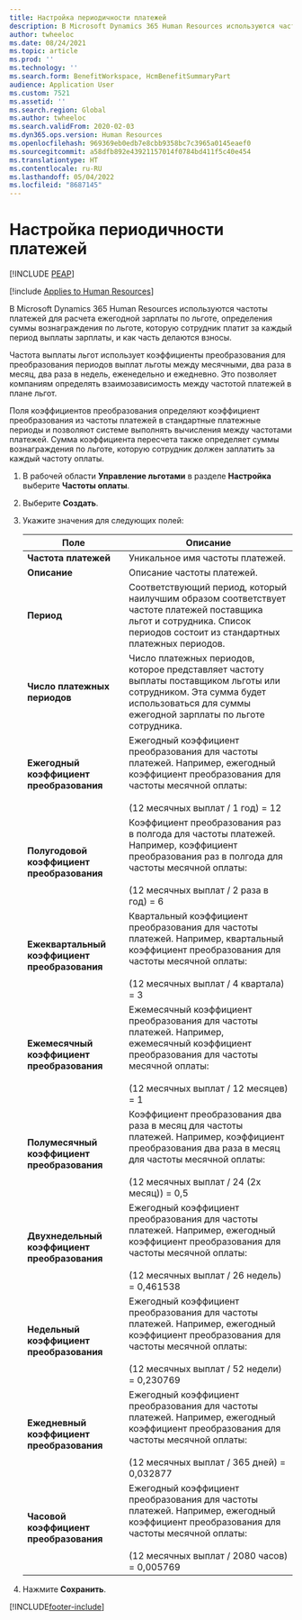 ```yaml
---
title: Настройка периодичности платежей
description: В Microsoft Dynamics 365 Human Resources используются частоты платежей для расчета ежегодной зарплаты по льготе, определения суммы вознаграждения по льготе, которую сотрудник платит за каждый период выплаты зарплаты, и как часть делаются взносы.
author: twheeloc
ms.date: 08/24/2021
ms.topic: article
ms.prod: ''
ms.technology: ''
ms.search.form: BenefitWorkspace, HcmBenefitSummaryPart
audience: Application User
ms.custom: 7521
ms.assetid: ''
ms.search.region: Global
ms.author: twheeloc
ms.search.validFrom: 2020-02-03
ms.dyn365.ops.version: Human Resources
ms.openlocfilehash: 969369eb0edb7e8cbb9358bc7c3965a0145eaef0
ms.sourcegitcommit: a58dfb892e43921157014f0784bd411f5c40e454
ms.translationtype: HT
ms.contentlocale: ru-RU
ms.lasthandoff: 05/04/2022
ms.locfileid: "8687145"
---
```

# <a name="set-up-payment-frequencies"></a>Настройка периодичности платежей


[!INCLUDE [PEAP](../includes/peap-2.md)]

[!include [Applies to Human Resources](../includes/applies-to-hr.md)]

В Microsoft Dynamics 365 Human Resources используются частоты платежей для расчета ежегодной зарплаты по льготе, определения суммы вознаграждения по льготе, которую сотрудник платит за каждый период выплаты зарплаты, и как часть делаются взносы.

Частота выплаты льгот использует коэффициенты преобразования для преобразования периодов выплат льготы между месячными, два раза в месяц, два раза в недель, еженедельно и ежедневно. Это позволяет компаниям определять взаимозависимость между частотой платежей в плане льгот.

Поля коэффициентов преобразования определяют коэффициент преобразования из частоты платежей в стандартные платежные периоды и позволяют системе выполнять вычисления между частотами платежей. Сумма коэффициента пересчета также определяет суммы вознаграждения по льготе, которую сотрудник должен заплатить за каждый частоту оплаты.

1. В рабочей области **Управление льготами** в разделе **Настройка** выберите **Частоты оплаты**.

2. Выберите **Создать**.

3. Укажите значения для следующих полей:

   | Поле | Описание |
   | --- | --- |
   | **Частота платежей** | Уникальное имя частоты платежей. |
   | **Описание** | Описание частоты платежей. |
   | **Период** | Соответствующий период, который наилучшим образом соответствует частоте платежей поставщика льгот и сотрудника. Список периодов состоит из стандартных платежных периодов. |
   | **Число платежных периодов** | Число платежных периодов, которое представляет частоту выплаты поставщиком льготы или сотрудником. Эта сумма будет использоваться для суммы ежегодной зарплаты по льготе сотрудника. |
   | **Ежегодный коэффициент преобразования** | Ежегодный коэффициент преобразования для частоты платежей. Например, ежегодный коэффициент преобразования для частоты месячной оплаты: </br></br>(12 месячных выплат / 1 год) = 12 |
   | **Полугодовой коэффициент преобразования** | Коэффициент преобразования раз в полгода для частоты платежей. Например, коэффициент преобразования раз в полгода для частоты месячной оплаты: </br></br>(12 месячных выплат / 2 раза в год) = 6 |
   | **Ежеквартальный коэффициент преобразования** | Квартальный коэффициент преобразования для частоты платежей. Например, квартальный коэффициент преобразования для частоты месячной оплаты: </br></br>(12 месячных выплат / 4 квартала) = 3 |
   | **Ежемесячный коэффициент преобразования** | Ежемесячный коэффициент преобразования для частоты платежей. Например, ежемесячный коэффициент преобразования для частоты месячной оплаты: </br></br>(12 месячных выплат / 12 месяцев) = 1 |
   | **Полумесячный коэффициент преобразования** | Коэффициент преобразования два раза в месяц для частоты платежей. Например, коэффициент преобразования два раза в месяц для частоты месячной оплаты: </br></br>(12 месячных выплат / 24 (2x месяц)) = 0,5 | 
   | **Двухнедельный коэффициент преобразования** | Ежегодный коэффициент преобразования для частоты платежей. Например, ежегодный коэффициент преобразования для частоты месячной оплаты: </br></br>(12 месячных выплат / 26 недель) = 0,461538 |
   | **Недельный коэффициент преобразования** | Ежегодный коэффициент преобразования для частоты платежей. Например, ежегодный коэффициент преобразования для частоты месячной оплаты: </br></br>(12 месячных выплат / 52 недели) = 0,230769 |
   | **Ежедневный коэффициент преобразования** | Ежегодный коэффициент преобразования для частоты платежей. Например, ежегодный коэффициент преобразования для частоты месячной оплаты: </br></br>(12 месячных выплат / 365 дней) = 0,032877 |
   | **Часовой коэффициент преобразования** | Ежегодный коэффициент преобразования для частоты платежей. Например, ежегодный коэффициент преобразования для частоты месячной оплаты: </br></br>(12 месячных выплат / 2080 часов) = 0,005769

4. Нажмите **Сохранить**. 


[!INCLUDE[footer-include](../includes/footer-banner.md)]
